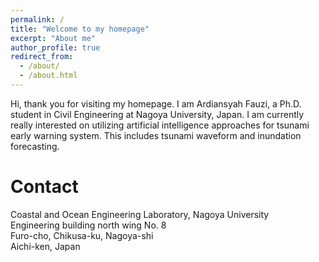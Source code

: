 ```yaml
---
permalink: /
title: "Welcome to my homepage"
excerpt: "About me"
author_profile: true
redirect_from: 
  - /about/
  - /about.html
---
```


Hi, thank you for visiting my homepage. I am Ardiansyah Fauzi, a Ph.D. student in Civil Engineering at Nagoya University, Japan. I am currently really interested on utilizing artificial intelligence approaches for tsunami early warning system. This includes tsunami waveform and inundation forecasting.

Contact
======
Coastal and Ocean Engineering Laboratory, Nagoya University  
Engineering building north wing No. 8  
Furo-cho, Chikusa-ku, Nagoya-shi  
Aichi-ken, Japan